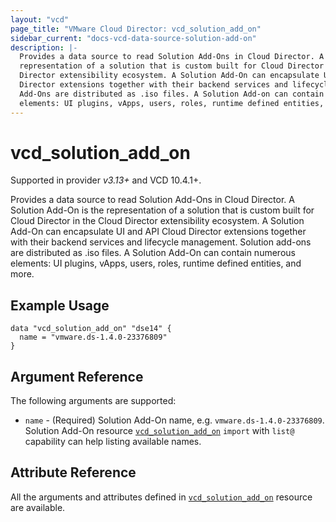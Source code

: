 ```yaml
---
layout: "vcd"
page_title: "VMware Cloud Director: vcd_solution_add_on"
sidebar_current: "docs-vcd-data-source-solution-add-on"
description: |-
  Provides a data source to read Solution Add-Ons in Cloud Director. A Solution Add-On is the
  representation of a solution that is custom built for Cloud Director in the Cloud
  Director extensibility ecosystem. A Solution Add-On can encapsulate UI and API Cloud
  Director extensions together with their backend services and lifecycle management. Solution
  Add-Ons are distributed as .iso files. A Solution Add-on can contain numerous
  elements: UI plugins, vApps, users, roles, runtime defined entities, and more.
---
```


# vcd\_solution\_add\_on

Supported in provider *v3.13+* and VCD 10.4.1+.

Provides a data source to read Solution Add-Ons in Cloud Director. A Solution Add-On is the
representation of a solution that is custom built for Cloud Director in the Cloud
Director extensibility ecosystem. A Solution Add-On can encapsulate UI and API Cloud Director
extensions together with their backend services and lifecycle management. Solution аdd-оns are
distributed as .iso files. A Solution Add-On can contain numerous elements: UI plugins, vApps,
users, roles, runtime defined entities, and more.

## Example Usage

```hcl
data "vcd_solution_add_on" "dse14" {
  name = "vmware.ds-1.4.0-23376809"
}
```

## Argument Reference

The following arguments are supported:

* `name` - (Required) Solution Add-On name, e.g. `vmware.ds-1.4.0-23376809`. Solution Add-On
  resource [`vcd_solution_add_on`](/providers/vmware/vcd/latest/docs/resources/solution_add_on)
  `import` with `list@` capability can help listing available names.


## Attribute Reference

All the arguments and attributes defined in
[`vcd_solution_add_on`](/providers/vmware/vcd/latest/docs/resources/solution_add_on) resource are
available.